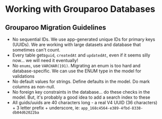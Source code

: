 # Working with Grouparoo Databases

## Grouparoo Migration Guidelines

- No sequential IDs.  We use app-generated unique IDs for primary keys (UUIDs).  We are working with large datasets and database that sometimes can't count. 
- Every table gets`guid`, `createdAt` and `updatedAt`, even if it seems silly now... we will need it eventually!
- No `enums`, use `VARCHAR(191)`. Migrating an enum is too hard and database-specific. We can use the ENUM type in the model for validations
- No default values for strings. Define defaults in the model. Do mark columns as non-null.
- No foreign key constraints in the database... do these checks in the model. But, it's probably a good idea to add a search index to these
- All guids/uuids are 40 characters long - a real V4 UUID (36 characters) + 3 letter prefix + underscore, ie: `app_168c4564-e389-4fbd-8338-db04d62022ba`
